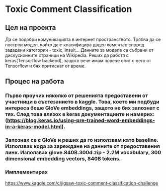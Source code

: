 # Toxic Comment Classification



## Цел на проекта


Да се подобри комуникацията в интернет пространството. Трябва да се построи модел, който да е класифицира даден коментар според зададени категории - toxic, insult… Данните за модела са събрани от дискусионните страници на Wikipedia. Реших да работя с keras(Tensorflow backend), защото вече имам повече опит с него от Tensorflow и бях притиснат от време.


## Процес на работа

### Първо проучих няколко от решенията предоставени от участници в състезанието в kaggle. Това, което ми подбуди интереса беше GloVe embeddings, защото не бях запознат с тях. След това влязох в keras документациите и намерих: (https://blog.keras.io/using-pre-trained-word-embeddings-in-a-keras-model.html).

### Запознах се с GloVe и реших да го използвам като baseline. Използвах кода за зареждане на данните от предоставения линк. Използвах glove.840B.300d.zip - 2.2M vocabulary, 300 dimensional embedding vectors, 840B tokens.


### Имплементирах 


https://www.kaggle.com/c/jigsaw-toxic-comment-classification-challenge



